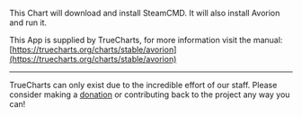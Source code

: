 This Chart will download and install SteamCMD. It will also install Avorion and run it.

This App is supplied by TrueCharts, for more information visit the manual: [https://truecharts.org/charts/stable/avorion](https://truecharts.org/charts/stable/avorion)

---

TrueCharts can only exist due to the incredible effort of our staff.
Please consider making a [donation](https://truecharts.org/sponsor) or contributing back to the project any way you can!
